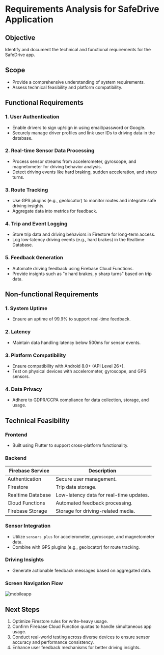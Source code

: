 # **Requirements Analysis for SafeDrive Application**

## **Objective**
Identify and document the technical and functional requirements for the SafeDrive app.

## **Scope**
- Provide a comprehensive understanding of system requirements.
- Assess technical feasibility and platform compatibility.

## **Functional Requirements**
### **1. User Authentication**
- Enable drivers to sign up/sign in using email/password or Google.
- Securely manage driver profiles and link user IDs to driving data in the database.

### **2. Real-time Sensor Data Processing**
- Process sensor streams from accelerometer, gyroscope, and magnetometer for driving behavior analysis.
- Detect driving events like hard braking, sudden acceleration, and sharp turns.

### **3. Route Tracking**
- Use GPS plugins (e.g., geolocator) to monitor routes and integrate safe driving insights.
- Aggregate data into metrics for feedback.

### **4. Trip and Event Logging**
- Store trip data and driving behaviors in Firestore for long-term access.
- Log low-latency driving events (e.g., hard brakes) in the Realtime Database.

### **5. Feedback Generation**
- Automate driving feedback using Firebase Cloud Functions.
- Provide insights such as "x hard brakes, y sharp turns" based on trip data.

## **Non-functional Requirements**
### **1. System Uptime**
- Ensure an uptime of 99.9% to support real-time feedback.

### **2. Latency**
- Maintain data handling latency below 500ms for sensor events.

### **3. Platform Compatibility**
- Ensure compatibility with Android 8.0+ (API Level 26+).
- Test on physical devices with accelerometer, gyroscope, and GPS sensors.

### **4. Data Privacy**
- Adhere to GDPR/CCPA compliance for data collection, storage, and usage.

## **Technical Feasibility**
### **Frontend**
- Built using Flutter to support cross-platform functionality.

### **Backend**
| Firebase Service       | Description                             |
|------------------------|-----------------------------------------|
| Authentication         | Secure user management.                |
| Firestore              | Trip data storage.                    |
| Realtime Database      | Low-latency data for real-time updates.|
| Cloud Functions        | Automated feedback processing.        |
| Firebase Storage       | Storage for driving-related media.     |


### **Sensor Integration**
- Utilize `sensors_plus` for accelerometer, gyroscope, and magnetometer data.
- Combine with GPS plugins (e.g., geolocator) for route tracking.

### **Driving Insights**
- Generate actionable feedback messages based on aggregated data.


### **Screen Navigation Flow**
![mobileapp](https://github.com/user-attachments/assets/e78f7b3e-fe19-4003-8cd4-c41a7c1a2ab4)


## **Next Steps**
1. Optimize Firestore rules for write-heavy usage.
2. Confirm Firebase Cloud Function quotas to handle simultaneous app usage.
3. Conduct real-world testing across diverse devices to ensure sensor accuracy and performance consistency.
4. Enhance user feedback mechanisms for better driving insights.
